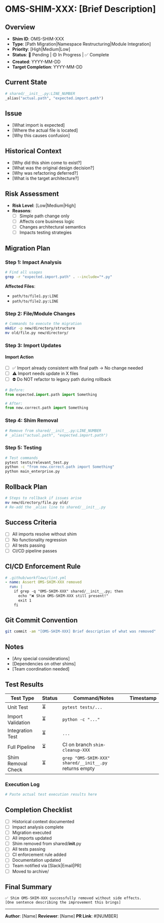 # OMS-SHIM-XXX: [Brief Description]

## Overview
- **Shim ID**: OMS-SHIM-XXX
- **Type**: [Path Migration|Namespace Restructuring|Module Integration]
- **Priority**: [High|Medium|Low]
- **Status**: 🔴 Pending | 🟡 In Progress | ✅ Complete
- **Created**: YYYY-MM-DD
- **Target Completion**: YYYY-MM-DD

## Current State
```python
# shared/__init__.py:LINE_NUMBER
_alias("actual.path", "expected.import.path")
```

## Issue
- [What import is expected]
- [Where the actual file is located]
- [Why this causes confusion]

## Historical Context
- [Why did this shim come to exist?]
- [What was the original design decision?]
- [Why was refactoring deferred?]
- [What is the target architecture?]

## Risk Assessment
- **Risk Level**: [Low|Medium|High]
- **Reasons**:
  - [ ] Simple path change only
  - [ ] Affects core business logic
  - [ ] Changes architectural semantics
  - [ ] Impacts testing strategies

## Migration Plan

### Step 1: Impact Analysis
```bash
# Find all usages
grep -r "expected.import.path" . --include="*.py"
```

**Affected Files**:
- `path/to/file1.py:LINE`
- `path/to/file2.py:LINE`

### Step 2: File/Module Changes
```bash
# Commands to execute the migration
mkdir -p new/directory/structure
mv old/file.py new/directory/
```

### Step 3: Import Updates

#### Import Action
- [ ] ✅ Import already consistent with final path → No change needed
- [ ] ⚠️  Import needs update in X files
- [ ] ⛔ Do NOT refactor to legacy path during rollback

```python
# Before:
from expected.import.path import Something

# After:
from new.correct.path import Something
```

### Step 4: Shim Removal
```python
# Remove from shared/__init__.py:LINE_NUMBER
# _alias("actual.path", "expected.import.path")
```

### Step 5: Testing
```bash
# Test commands
pytest tests/relevant_test.py
python -c "from new.correct.path import Something"
python main_enterprise.py
```

## Rollback Plan
```bash
# Steps to rollback if issues arise
mv new/directory/file.py old/
# Re-add the _alias line to shared/__init__.py
```

## Success Criteria
- [ ] All imports resolve without shim
- [ ] No functionality regression
- [ ] All tests passing
- [ ] CI/CD pipeline passes

## CI/CD Enforcement Rule
```yaml
# .github/workflows/lint.yml
- name: Assert OMS-SHIM-XXX removed
  run: |
    if grep -q "OMS-SHIM-XXX" shared/__init__.py; then
      echo "❌ Shim OMS-SHIM-XXX still present!"
      exit 1
    fi
```

## Git Commit Convention
```bash
git commit -am "[OMS-SHIM-XXX] Brief description of what was removed"
```

## Notes
- [Any special considerations]
- [Dependencies on other shims]
- [Team coordination needed]

## Test Results

| Test Type         | Status  | Command/Notes                          | Timestamp |
|-------------------|---------|----------------------------------------|-----------|
| Unit Test         | ⏳      | `pytest tests/...`                     |           |
| Import Validation | ⏳      | `python -c "..."`                      |           |
| Integration Test  | ⏳      | `...`                                  |           |
| Full Pipeline     | ⏳      | CI on branch `shim-cleanup-XXX`        |           |
| Shim Removal Check| ⏳      | `grep "OMS-SHIM-XXX" shared/__init__.py` returns empty | |

### Execution Log
```bash
# Paste actual test execution results here
```

## Completion Checklist
- [ ] Historical context documented
- [ ] Impact analysis complete
- [ ] Migration executed
- [ ] All imports updated
- [ ] Shim removed from shared/__init__.py
- [ ] All tests passing
- [ ] CI enforcement rule added
- [ ] Documentation updated
- [ ] Team notified via [Slack|Email|PR]
- [ ] Moved to archive/

## Final Summary
```
✅ Shim OMS-SHIM-XXX successfully removed without side effects.
[One sentence describing the improvement this brings]
```

---
**Author**: [Name]
**Reviewer**: [Name]
**PR Link**: #[NUMBER]